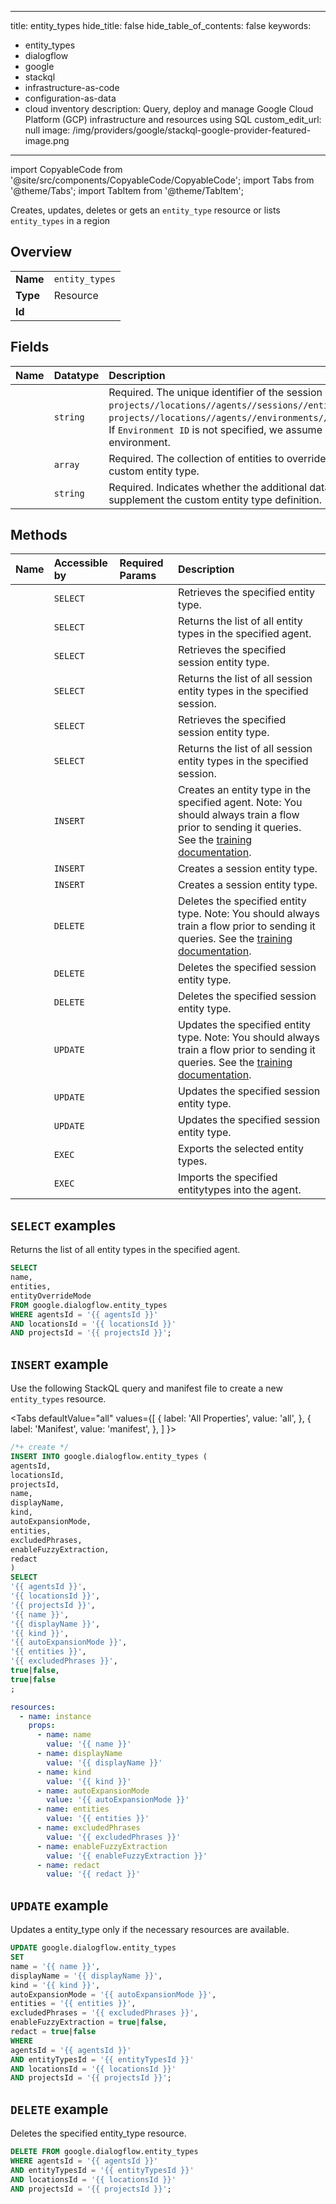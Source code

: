 
---
title: entity_types
hide_title: false
hide_table_of_contents: false
keywords:
  - entity_types
  - dialogflow
  - google
  - stackql
  - infrastructure-as-code
  - configuration-as-data
  - cloud inventory
description: Query, deploy and manage Google Cloud Platform (GCP) infrastructure and resources using SQL
custom_edit_url: null
image: /img/providers/google/stackql-google-provider-featured-image.png
---

import CopyableCode from '@site/src/components/CopyableCode/CopyableCode';
import Tabs from '@theme/Tabs';
import TabItem from '@theme/TabItem';

Creates, updates, deletes or gets an <code>entity_type</code> resource or lists <code>entity_types</code> in a region

## Overview
<table><tbody>
<tr><td><b>Name</b></td><td><code>entity_types</code></td></tr>
<tr><td><b>Type</b></td><td>Resource</td></tr>
<tr><td><b>Id</b></td><td><CopyableCode code="google.dialogflow.entity_types" /></td></tr>
</tbody></table>

## Fields
| Name | Datatype | Description |
|:-----|:---------|:------------|
| <CopyableCode code="name" /> | `string` | Required. The unique identifier of the session entity type. Format: `projects//locations//agents//sessions//entityTypes/` or `projects//locations//agents//environments//sessions//entityTypes/`. If `Environment ID` is not specified, we assume default 'draft' environment. |
| <CopyableCode code="entities" /> | `array` | Required. The collection of entities to override or supplement the custom entity type. |
| <CopyableCode code="entityOverrideMode" /> | `string` | Required. Indicates whether the additional data should override or supplement the custom entity type definition. |

## Methods
| Name | Accessible by | Required Params | Description |
|:-----|:--------------|:----------------|:------------|
| <CopyableCode code="projects_locations_agents_entity_types_get" /> | `SELECT` | <CopyableCode code="agentsId, entityTypesId, locationsId, projectsId" /> | Retrieves the specified entity type. |
| <CopyableCode code="projects_locations_agents_entity_types_list" /> | `SELECT` | <CopyableCode code="agentsId, locationsId, projectsId" /> | Returns the list of all entity types in the specified agent. |
| <CopyableCode code="projects_locations_agents_environments_sessions_entity_types_get" /> | `SELECT` | <CopyableCode code="agentsId, entityTypesId, environmentsId, locationsId, projectsId, sessionsId" /> | Retrieves the specified session entity type. |
| <CopyableCode code="projects_locations_agents_environments_sessions_entity_types_list" /> | `SELECT` | <CopyableCode code="agentsId, environmentsId, locationsId, projectsId, sessionsId" /> | Returns the list of all session entity types in the specified session. |
| <CopyableCode code="projects_locations_agents_sessions_entity_types_get" /> | `SELECT` | <CopyableCode code="agentsId, entityTypesId, locationsId, projectsId, sessionsId" /> | Retrieves the specified session entity type. |
| <CopyableCode code="projects_locations_agents_sessions_entity_types_list" /> | `SELECT` | <CopyableCode code="agentsId, locationsId, projectsId, sessionsId" /> | Returns the list of all session entity types in the specified session. |
| <CopyableCode code="projects_locations_agents_entity_types_create" /> | `INSERT` | <CopyableCode code="agentsId, locationsId, projectsId" /> | Creates an entity type in the specified agent. Note: You should always train a flow prior to sending it queries. See the [training documentation](https://cloud.google.com/dialogflow/cx/docs/concept/training). |
| <CopyableCode code="projects_locations_agents_environments_sessions_entity_types_create" /> | `INSERT` | <CopyableCode code="agentsId, environmentsId, locationsId, projectsId, sessionsId" /> | Creates a session entity type. |
| <CopyableCode code="projects_locations_agents_sessions_entity_types_create" /> | `INSERT` | <CopyableCode code="agentsId, locationsId, projectsId, sessionsId" /> | Creates a session entity type. |
| <CopyableCode code="projects_locations_agents_entity_types_delete" /> | `DELETE` | <CopyableCode code="agentsId, entityTypesId, locationsId, projectsId" /> | Deletes the specified entity type. Note: You should always train a flow prior to sending it queries. See the [training documentation](https://cloud.google.com/dialogflow/cx/docs/concept/training). |
| <CopyableCode code="projects_locations_agents_environments_sessions_entity_types_delete" /> | `DELETE` | <CopyableCode code="agentsId, entityTypesId, environmentsId, locationsId, projectsId, sessionsId" /> | Deletes the specified session entity type. |
| <CopyableCode code="projects_locations_agents_sessions_entity_types_delete" /> | `DELETE` | <CopyableCode code="agentsId, entityTypesId, locationsId, projectsId, sessionsId" /> | Deletes the specified session entity type. |
| <CopyableCode code="projects_locations_agents_entity_types_patch" /> | `UPDATE` | <CopyableCode code="agentsId, entityTypesId, locationsId, projectsId" /> | Updates the specified entity type. Note: You should always train a flow prior to sending it queries. See the [training documentation](https://cloud.google.com/dialogflow/cx/docs/concept/training). |
| <CopyableCode code="projects_locations_agents_environments_sessions_entity_types_patch" /> | `UPDATE` | <CopyableCode code="agentsId, entityTypesId, environmentsId, locationsId, projectsId, sessionsId" /> | Updates the specified session entity type. |
| <CopyableCode code="projects_locations_agents_sessions_entity_types_patch" /> | `UPDATE` | <CopyableCode code="agentsId, entityTypesId, locationsId, projectsId, sessionsId" /> | Updates the specified session entity type. |
| <CopyableCode code="projects_locations_agents_entity_types_export" /> | `EXEC` | <CopyableCode code="agentsId, locationsId, projectsId" /> | Exports the selected entity types. |
| <CopyableCode code="projects_locations_agents_entity_types_import" /> | `EXEC` | <CopyableCode code="agentsId, locationsId, projectsId" /> | Imports the specified entitytypes into the agent. |

## `SELECT` examples

Returns the list of all entity types in the specified agent.

```sql
SELECT
name,
entities,
entityOverrideMode
FROM google.dialogflow.entity_types
WHERE agentsId = '{{ agentsId }}'
AND locationsId = '{{ locationsId }}'
AND projectsId = '{{ projectsId }}'; 
```

## `INSERT` example

Use the following StackQL query and manifest file to create a new <code>entity_types</code> resource.

<Tabs
    defaultValue="all"
    values={[
        { label: 'All Properties', value: 'all', },
        { label: 'Manifest', value: 'manifest', },
    ]
}>
<TabItem value="all">

```sql
/*+ create */
INSERT INTO google.dialogflow.entity_types (
agentsId,
locationsId,
projectsId,
name,
displayName,
kind,
autoExpansionMode,
entities,
excludedPhrases,
enableFuzzyExtraction,
redact
)
SELECT 
'{{ agentsId }}',
'{{ locationsId }}',
'{{ projectsId }}',
'{{ name }}',
'{{ displayName }}',
'{{ kind }}',
'{{ autoExpansionMode }}',
'{{ entities }}',
'{{ excludedPhrases }}',
true|false,
true|false
;
```
</TabItem>
<TabItem value="manifest">

```yaml
resources:
  - name: instance
    props:
      - name: name
        value: '{{ name }}'
      - name: displayName
        value: '{{ displayName }}'
      - name: kind
        value: '{{ kind }}'
      - name: autoExpansionMode
        value: '{{ autoExpansionMode }}'
      - name: entities
        value: '{{ entities }}'
      - name: excludedPhrases
        value: '{{ excludedPhrases }}'
      - name: enableFuzzyExtraction
        value: '{{ enableFuzzyExtraction }}'
      - name: redact
        value: '{{ redact }}'

```
</TabItem>
</Tabs>

## `UPDATE` example

Updates a entity_type only if the necessary resources are available.

```sql
UPDATE google.dialogflow.entity_types
SET 
name = '{{ name }}',
displayName = '{{ displayName }}',
kind = '{{ kind }}',
autoExpansionMode = '{{ autoExpansionMode }}',
entities = '{{ entities }}',
excludedPhrases = '{{ excludedPhrases }}',
enableFuzzyExtraction = true|false,
redact = true|false
WHERE 
agentsId = '{{ agentsId }}'
AND entityTypesId = '{{ entityTypesId }}'
AND locationsId = '{{ locationsId }}'
AND projectsId = '{{ projectsId }}';
```

## `DELETE` example

Deletes the specified entity_type resource.

```sql
DELETE FROM google.dialogflow.entity_types
WHERE agentsId = '{{ agentsId }}'
AND entityTypesId = '{{ entityTypesId }}'
AND locationsId = '{{ locationsId }}'
AND projectsId = '{{ projectsId }}';
```
